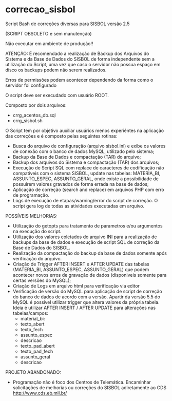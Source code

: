 # correcao_sisbol
Script Bash de correções diversas para SISBOL versão 2.5 

(SCRIPT OBSOLETO e sem manutenção)


Não executar em ambiente de produção!!

ATENÇÃO: É recomendado a realização de Backup dos Arquivos do Sistema e da Base de Dados do SISBOL de forma independente sem a utilização do Script, uma vez que caso o servidor não possua espaço em disco os backups podem não serem realizados.

Erros de permissões podem acontecer dependendo da forma como o servidor foi configurado

O script deve ser execudado com usuário ROOT.

Composto por dois arquivos:

  - crrg_acentos_db.sql
  - crrg_sisbol.sh
  
O Script tem por objetivo auxiliar usuários menos experiêntes na aplicação das correções e é composto pelas seguintes rotinas:

  - Busca do arquivo de configuração (arquivo sisbol.ini) e exibe os valores de conexão com o banco de dados MySQL, utilizado pelo sistema;
  - Backup da Base de Dados e compactação (TAR) do arquivo;
  - Backup dos arquivos do Sistema e compactação (TAR) dos arquivos;
  - Execução de Script SQL com replace de caracteres de codificação não compativeis com o sistema SISBOL, update nas tabelas: MATERIA_BI, ASSUNTO_ESPEC, ASSUNTO_GERAL, onde existe a possibilidade de possuirem valores gravados de forma errada na base de dados;
  - Aplicação de correção (search and replace) em arquivos PHP com erro de programação.
  - Logs de execução de etapas/warning/error do script de correção. O script gera log de todas as atividades executadas em arquivo.


POSSÍVEIS MELHORIAS:
   - Utilização do getopts para tratamento de parametros e/ou argumentos na execução do script.
   - Utilização dos valores coletados do arquivo INI para a realização de backups da base de dados e execução de script SQL de correção da Base de Dados do SISBOL.
   - Realização da compactação do backup da base de dados somente após verificação do arquivo.
   - Criação de Trigger AFTER INSERT e AFTER UPDATE das tabelas (MATERIA_BI, ASSUNTO_ESPEC, ASSUNTO_GERAL) que podem acontecer novos erros de gravação de dados (disponiveis somente para certas versões do MySQL);
   - Criação de Logs em arquivo html para verificação via editor
   - Verificação de versão do MySQL para aplicação de script de correção do banco de dados de acordo com a versão. Apartir da versão 5.5 do MySQL é possivel utilizar trigger que altera valores da própria tabela. Ideia é utilizar AFTER INSERT / AFTER UPDATE para alterações nas tabelas/campos:
      - material_bi:
      - texto_abert
      - texto_fech
      - assunto_espec
      - descricao
      - texto_pad_abert
      - texto_pad_fech  
      - assunto_geral
      - descricao

PROJETO ABANDONADO:
- Programação não é foco dos Centros de Telemática.
Encaminhar solicitações de melhorias ou correções do SISBOL adiretamente ao CDS <http://www.cds.eb.mil.br/>


